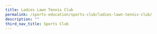 ```yaml
---
title: Ladies Lawn Tennis Club
permalink: /sports-education/sports-club/ladies-lawn-tennis-club/
description: ""
third_nav_title: Sports Club
---
```

